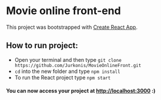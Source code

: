 # Movie online front-end

This project was bootstrapped with [Create React App](https://github.com/facebook/create-react-app).

## How to run project:

- Open your terminal and then type `git clone https://github.com/Jurkonis/MovieOnlineFront.git`
- `cd` into the new folder and type `npm install`
- To run the React project type `npm start`

#### You can now access your project at [http://localhost:3000](http://localhost:3000) :)
